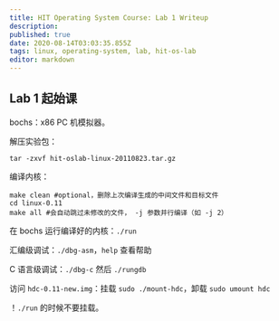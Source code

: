 ```yaml
---
title: HIT Operating System Course: Lab 1 Writeup
description: 
published: true
date: 2020-08-14T03:03:35.855Z
tags: linux, operating-system, lab, hit-os-lab
editor: markdown
---
```


## Lab 1 起始课

bochs：x86 PC 机模拟器。

解压实验包：

```
tar -zxvf hit-oslab-linux-20110823.tar.gz
```

编译内核：

```
make clean #optional，删除上次编译生成的中间文件和目标文件
cd linux-0.11
make all #会自动跳过未修改的文件， -j 参数并行编译（如 -j 2）
```

在 bochs 运行编译好的内核：`./run`

汇编级调试：`./dbg-asm`，`help` 查看帮助

C 语言级调试：`./dbg-c` 然后 `./rungdb`

访问 `hdc-0.11-new.img`：挂载 `sudo ./mount-hdc`，卸载 `sudo umount hdc`

！`./run` 的时候不要挂载。
